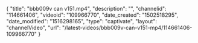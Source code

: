 {
    "title": "bbb009v can v151.mp4",
    "description": "",
    "channelid": "114661406",
    "videoid": "109966770",
    "date_created": "1502518295",
    "date_modified": "1516298165",
    "type": "captivate",
    "layout": "channelVideo",
    "url": "\/latest-videos\/bbb009v-can-v151-mp4\/114661406-109966770"
}